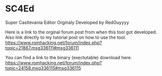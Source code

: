 # SC4Ed
Super Castlevania Editor Orginaly Developed by RedGuyyyy

Here is a link to the orginal forum post from when this tool got developed. Also link directly to my tutorial post on how to use the tool. 
https://www.romhacking.net/forum/index.php?topic=21867.msg336111#msg336111

You can find a link to the binary (exectutable) download here.
https://www.romhacking.net/forum/index.php?topic=24158.msg336115#msg336115



